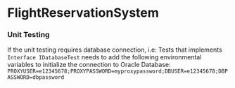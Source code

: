 # FlightReservationSystem
 
### Unit Testing
If the unit testing requires database connection, i.e: Tests that implements `Interface IDatabaseTest` needs to add the following environmental variables to initialize the connection to Oracle Database:
`PROXYUSER=e12345678;PROXYPASSWORD=myproxypassword;DBUSER=e12345678;DBPASSWORD=dbpassword`
